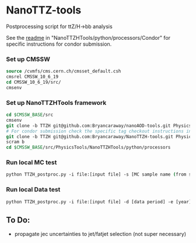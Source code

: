 # NanoTTZ-tools
Postprocessing script for ttZ/H->bb  analysis

See the [readme](python/processors/Condor/README.md) in "NanoTTZHTools/python/processors/Condor" for specific instructions for condor submission.

### Set up CMSSW

```tcsh
source /cvmfs/cms.cern.ch/cmsset_default.csh
cmsrel CMSSW_10_6_19
cd CMSSW_10_6_19/src/
cmsenv
```

### Set up NanoTTZHTools framework
```tcsh
cd $CMSSW_BASE/src
cmsenv
git clone -b TTZH git@github.com:Bryancaraway/nanoAOD-tools.git PhysicsTools/NanoAODTools
# For condor submission check the specific tag checkout instructions in [readme](python/processors/Condor/README.md)
git clone -b TTZH git@github.com:Bryancaraway/NanoTTZH-tools.git PhysicsTools/NanoTTZHTools
scram b
cd $CMSSW_BASE/src/PhysicsTools/NanoTTZHTools/python/processors
```

### Run local MC test
```tcsh
python TTZH_postproc.py -i file:[input file] -s [MC sample name (from sampleSet cfg file)] -e [year]
```

### Run local Data test
```tcsh
python TTZH_postproc.py -i file:[input file] -d [data period] -e [year]
```


## To Do:
* propagate jec uncertainties to jet/fatjet selection (not super necessary)
